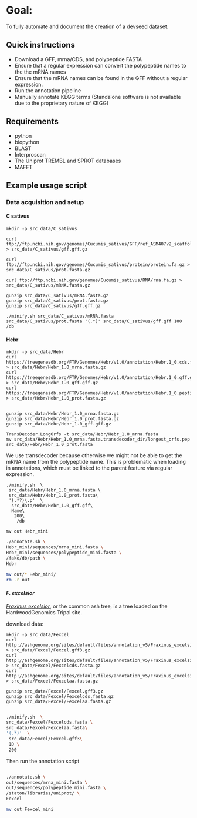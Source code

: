 
# Goal:

To fully automate and document the creation of a devseed dataset.

## Quick instructions

* Download a GFF, mrna/CDS, and polypeptide FASTA
* Ensure that a regular expression can convert the polypeptide names to the the mRNA names
* Ensure that the mRNA names can be found in the GFF without a regular expression.
* Run the annotation pipeline
* Manually annotate KEGG terms (Standalone software is not available due to the proprietary nature of KEGG)

## Requirements

* python
* biopython
* BLAST
* Interproscan
* The Uniprot TREMBL and SPROT databases
* MAFFT


## Example usage script

### Data acquisition and setup

#### C sativus

```
mkdir -p src_data/C_sativus

curl ftp://ftp.ncbi.nih.gov/genomes/Cucumis_sativus/GFF/ref_ASM407v2_scaffolds.gff3.gz > src_data/C_sativus/gff.gff.gz

curl ftp://ftp.ncbi.nih.gov/genomes/Cucumis_sativus/protein/protein.fa.gz > src_data/C_sativus/prot.fasta.gz

curl ftp://ftp.ncbi.nih.gov/genomes/Cucumis_sativus/RNA/rna.fa.gz > src_data/C_sativus/mRNA.fasta.gz

gunzip src_data/C_sativus/mRNA.fasta.gz
gunzip src_data/C_sativus/prot.fasta.gz
gunzip src_data/C_sativus/gff.gff.gz

```

```
./minify.sh src_data/C_sativus/mRNA.fasta src_data/C_sativus/prot.fasta '(.*)' src_data/C_sativus/gff.gff 100 /db
```

#### Hebr

```
mkdir -p src_data/Hebr
curl https://treegenesdb.org/FTP/Genomes/Hebr/v1.0/annotation/Hebr.1_0.cds.fa.gz > src_data/Hebr/Hebr_1.0_mrna.fasta.gz
curl https://treegenesdb.org/FTP/Genomes/Hebr/v1.0/annotation/Hebr.1_0.gff.gz > src_data/Hebr/Hebr_1.0_gff.gff.gz
curl https://treegenesdb.org/FTP/Genomes/Hebr/v1.0/annotation/Hebr.1_0.peptides.fa.gz > src_data/Hebr/Hebr_1.0_prot.fasta.gz


gunzip src_data/Hebr/Hebr_1.0_mrna.fasta.gz
gunzip src_data/Hebr/Hebr_1.0_prot.fasta.gz
gunzip src_data/Hebr/Hebr_1.0_gff.gff.gz

TransDecoder.LongOrfs -t src_data/Hebr/Hebr_1.0_mrna.fasta
mv src_data/Hebr/Hebr_1.0_mrna.fasta.transdecoder_dir/longest_orfs.pep src_data/Hebr/Hebr_1.0_prot.fasta
```
We use transdecoder because otherwise we might not be able to get the mRNA name from the polypeptide name.
This is problematic when loading in annotations, which must be linked to the parent feature via regular expression.

```
./minify.sh  \
 src_data/Hebr/Hebr_1.0_mrna.fasta \
 src_data/Hebr/Hebr_1.0_prot.fasta\
 '(.*?)\.p'  \
  src_data/Hebr/Hebr_1.0_gff.gff\
  Name\
   200\
    /db

mv out Hebr_mini
 ```

```bash
./annotate.sh \
Hebr_mini/sequences/mrna_mini.fasta \
Hebr_mini/sequences/polypeptide_mini.fasta \
/fake/db/path \
Hebr

mv out/* Hebr_mini/
rm -r out

```



#### *F. excelsior*

*[Fraxinus excelsior](https://www.hardwoodgenomics.org/organism/Fraxinus/excelsior)*, or the common ash tree, is a tree loaded on the HardwoodGenomics Tripal site.


download data:

```
mkdir -p src_data/Fexcel
curl http://ashgenome.org/sites/default/files/annotation_v5/Fraxinus_excelsior_38873_TGAC_v2.gff3.gz > src_data/Fexcel/Fexcel.gff3.gz
curl http://ashgenome.org/sites/default/files/annotation_v5/Fraxinus_excelsior_38873_TGAC_v2.gff3.cds.fa.gz > src_data/Fexcel/Fexcelcds.fasta.gz
curl http://ashgenome.org/sites/default/files/annotation_v5/Fraxinus_excelsior_38873_TGAC_v2.gff3.pep.fa.gz > src_data/Fexcel/Fexcelaa.fasta.gz

gunzip src_data/Fexcel/Fexcel.gff3.gz
gunzip src_data/Fexcel/Fexcelcds.fasta.gz
gunzip src_data/Fexcel/Fexcelaa.fasta.gz

```

 ```bash

 ./minify.sh  \
 src_data/Fexcel/Fexcelcds.fasta \
 src_data/Fexcel/Fexcelaa.fasta\
 '(.*)'  \
  src_data/Fexcel/Fexcel.gff3\
  ID \
  200

 ```

Then run the annotation script

 ```bash
 
 ./annotate.sh \
out/sequences/mrna_mini.fasta \
out/sequences/polypeptide_mini.fasta \
/staton/libraries/uniprot/ \
Fexcel

mv out Fexcel_mini
```
